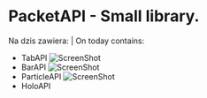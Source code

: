 # PacketAPI - Small library.

Na dzis zawiera: | On today contains:

- TabAPI
![ScreenShot](http://i.imgur.com/VfRjyl7.png)
- BarAPI
![ScreenShot](http://i.imgur.com/cgUpkWa.png)
- ParticleAPI
![ScreenShot](http://i.imgur.com/1fG3Qyd.png)
- HoloAPI
